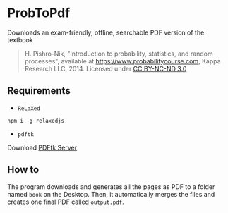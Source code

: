 # ProbToPdf
Downloads an exam-friendly, offline, searchable PDF version of the textbook
  > H. Pishro-Nik, "Introduction to probability, statistics, and random processes", available at https://www.probabilitycourse.com, Kappa     Research LLC, 2014. Licensed under [CC BY-NC-ND 3.0](https://creativecommons.org/licenses/by-nc-nd/3.0/deed.en_US)

## Requirements
- `ReLaXed`
```
npm i -g relaxedjs
```
- `pdftk`

Download [PDFtk Server](https://www.pdflabs.com/tools/pdftk-server/)

## How to
The program downloads and generates all the pages as PDF to a folder named `book` on the Desktop. Then, it automatically merges the files and creates one final PDF called `output.pdf`.
<!--
Then, use `pdftk` to merge the PDFs:

- Open Terminal/Powershell
- Navigate to the `book` folder on the Desktop
- Run
```
pdftk *.pdf cat output output.pdf
```
-->
